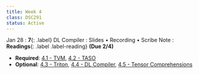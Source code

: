 ```yaml
---
title: Week 4
class: DSC291
status: Active
---
```


Jan 28
: **7**{: .label} DL Compiler
  : Slides &#8226; Recording &#8226; Scribe Note
: **Readings**{: .label .label-reading} **(Due 2/4)**
  * **Required**: [4.1 - TVM](https://arxiv.org/pdf/1802.04799), [4.2 - TASO](https://www.wisdom.weizmann.ac.il/~padon/taso-sosp19.pdf)
  * **Optional**: [4.3 - Triton](https://www.eecs.harvard.edu/~htk/publication/2019-mapl-tillet-kung-cox.pdf), [4.4 - DL Compiler](https://arxiv.org/pdf/2002.03794), [4.5 - Tensor Comprehensions](https://arxiv.org/abs/1802.04730)


